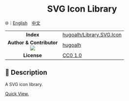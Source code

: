 # <div align="center">SVG Icon Library</div>

🌐｜<a href="./README.md">English</a>　<a href="./README.zh-hant.md">中文</a>

<table>
  <tr>
    <td align="center"><strong>Index</strong></td>
    <td><a href="https://github.com/hugoalh/Library.SVG.Icon">hugoalh/Library.SVG.Icon</a></td>
  </tr>
  <tr>
    <td align="center">
      <strong>Author & Contributor</strong><br />
      <img src="https://img.shields.io/github/contributors/hugoalh/Library.SVG.Icon?color=000000&label=%20" />
    </td>
    <td><a href="https://github.com/hugoalh">hugoalh</a></td>
  </tr>
  <tr>
    <td align="center"><strong>License</strong></td>
    <td>
      <a href="../LICENSE.md">CC0 1.0</a>
    </td>
  </tr>
</table>

## 📜 Description

A SVG icon library.

<a href="https://hugoalh.github.io/Library.SVG.Icon">Quick View.</a>
